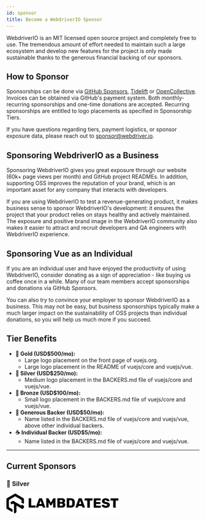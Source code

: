 ```yaml
---
id: sponsor
title: Become a WebdriverIO Sponsor
---
```


WebdriverIO is an MIT licensed open source project and completely free to use. The tremendous amount of effort needed to maintain such a large ecosystem and develop new features for the project is only made sustainable thanks to the generous financial backing of our sponsors.

## How to Sponsor​
Sponsorships can be done via [GitHub Sponsors](https://github.com/sponsors/webdriverio), [Tidelift](https://www.tidelift.com/subscription/pkg/npm-webdriverio?utm_source=npm-webdriverio&utm_medium=github_sponsor_button) or [OpenCollective](https://opencollective.com/webdriverio). Invoices can be obtained via GitHub's payment system. Both monthly-recurring sponsorships and one-time donations are accepted. Recurring sponsorships are entitled to logo placements as specified in Sponsorship Tiers.

If you have questions regarding tiers, payment logistics, or sponsor exposure data, please reach out to [sponsor@webdriver.io](mailto:sponsor@webdriver.io).

## Sponsoring WebdriverIO as a Business​
Sponsoring WebdriverIO gives you great exposure through our website (60k+ page views per month) and GitHub project READMEs. In addition, supporting OSS improves the reputation of your brand, which is an important asset for any company that interacts with developers.

If you are using WebdriverIO to test a revenue-generating product, it makes business sense to sponsor WebdriverIO's development: it ensures the project that your product relies on stays healthy and actively maintained. The exposure and positive brand image in the WebdriverIO community also makes it easier to attract and recruit developers and QA engineers with WebdriverIO experience.

## Sponsoring Vue as an Individual​
If you are an individual user and have enjoyed the productivity of using WebdriverIO, consider donating as a sign of appreciation - like buying us coffee once in a while. Many of our team members accept sponsorships and donations via GitHub Sponsors.

You can also try to convince your employer to sponsor WebdriverIO as a business. This may not be easy, but business sponsorships typically make a much larger impact on the sustainability of OSS projects than individual donations, so you will help us much more if you succeed.

## Tier Benefits​

- __🥇 Gold (USD$500/mo):__
  - Large logo placement on the front page of vuejs.org.
  - Large logo placement in the README of vuejs/core and vuejs/vue.
- __🥈 Silver (USD$250/mo):__
  - Medium logo placement in the BACKERS.md file of vuejs/core and vuejs/vue.
- __🥉 Bronze (USD$100/mo):__
  - Small logo placement in the BACKERS.md file of vuejs/core and vuejs/vue.
- __🍺 Generous Backer (USD$50/mo):__
  - Name listed in the BACKERS.md file of vuejs/core and vuejs/vue, above other individual backers.
- __☕️ Individual Backer (USD$5/mo):__
  - Name listed in the BACKERS.md file of vuejs/core and vuejs/vue.

---

## Current Sponsors

### 🥈 Silver

[![Lambdatest](https://raw.githubusercontent.com/webdriverio/webdriverio/main/.github/sponsors/LambdaTest_Black_Logo.svg)](https://www.lambdatest.com/)

